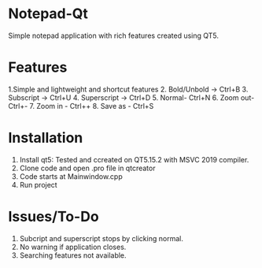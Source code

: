 # Notepad-Qt
Simple notepad application with rich features created using QT5.


# Features
1.Simple and lightweight and shortcut features
2. Bold/Unbold -> Ctrl+B
3. Subscript -> Ctrl+U
4. Superscript -> Ctrl+D
5. Normal- Ctrl+N
6. Zoom out- Ctrl+-
7. Zoom in - Ctrl++
8. Save as - Ctrl+S


# Installation
1. Install qt5:
   Tested and ccreated on QT5.15.2 with MSVC 2019 compiler.
2. Clone code and open .pro file in qtcreator
3. Code starts at Mainwindow.cpp
4. Run project

# Issues/To-Do
1. Subcript and superscript stops by clicking normal.
2. No warning if application closes.
3. Searching features not available.
